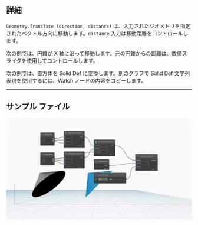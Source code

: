 <!--- Autodesk.DesignScript.Geometry.Geometry.Translate(geometry, direction, distance) --->
<!--- VFC6POT43M5NJWDFF7AUKJGGSYBTQR6NTLNU7SFQHJ4F52OTF5KA --->
## 詳細
`Geometry.Translate (direction, distance)` は、入力されたジオメトリを指定されたベクトル方向に移動します。`distance` 入力は移動距離をコントロールします。

次の例では、円錐が X 軸に沿って移動します。元の円錐からの距離は、数値スライダを使用してコントロールします。

次の例では、直方体を Solid Def に変換します。別のグラフで Solid Def 文字列表現を使用するには、Watch ノードの内容をコピーします。

___
## サンプル ファイル

![Geometry.Translate](./VFC6POT43M5NJWDFF7AUKJGGSYBTQR6NTLNU7SFQHJ4F52OTF5KA_img.jpg)
